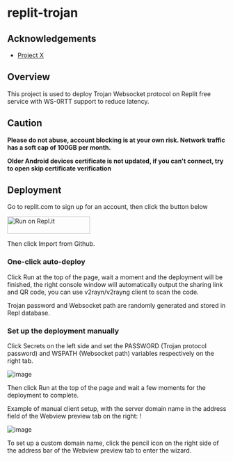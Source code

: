 # replit-trojan

## Acknowledgements

- [Project X](https://github.com/XTLS/Xray-core)

## Overview

This project is used to deploy Trojan Websocket protocol on Replit free service with WS-0RTT support to reduce latency.

## Caution

 **Please do not abuse, account blocking is at your own risk. Network traffic has a soft cap of 100GB per month.**
 
 **Older Android devices certificate is not updated, if you can't connect, try to open skip certificate verification**

## Deployment
 
Go to replit.com to sign up for an account, then click the button below

<a href="https://repl.it/github/vijay-kumar2/replit-trojan">
  <img alt="Run on Repl.it" src="https://repl.it/badge/github/andbruibm/reader-replit" style="height: 40px; width: 190px;" />
</a>

Then click Import from Github.

### One-click auto-deploy

Click Run at the top of the page, wait a moment and the deployment will be finished, the right console window will automatically output the sharing link and QR code, you can use v2rayn/v2rayng client to scan the code.

Trojan password and Websocket path are randomly generated and stored in Repl database.

### Set up the deployment manually

Click Secrets on the left side and set the PASSWORD (Trojan protocol password) and WSPATH (Websocket path) variables respectively on the right tab.

![image](https://user-images.githubusercontent.com/98247050/205805317-349f4814-5d1b-4fba-8d53-7de12a7f1810.png)

Then click Run at the top of the page and wait a few moments for the deployment to complete.

Example of manual client setup, with the server domain name in the address field of the Webview preview tab on the right: !

![image](https://user-images.githubusercontent.com/98247050/205805711-75a6ddcf-20c6-4e2c-a90a-05dc979ade45.png)

To set up a custom domain name, click the pencil icon on the right side of the address bar of the Webview preview tab to enter the wizard.

